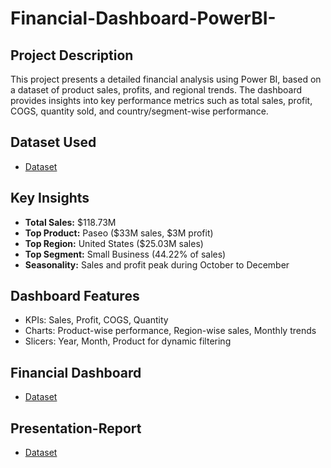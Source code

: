 # Financial-Dashboard-PowerBI-
## Project Description
This project presents a detailed financial analysis using Power BI, based on a dataset of product sales, profits, and regional trends. The dashboard provides insights into key performance metrics such as total sales, profit, COGS, quantity sold, and country/segment-wise performance.

## Dataset Used
- <a href="https://github.com/Shifanaks/Financial-Dashboard-PowerBI-/blob/main/Financial%20Sample%20(2).xlsx">Dataset</a>

## Key Insights

- **Total Sales:** $118.73M  
- **Top Product:** Paseo ($33M sales, $3M profit)  
- **Top Region:** United States ($25.03M sales)  
- **Top Segment:** Small Business (44.22% of sales)  
- **Seasonality:** Sales and profit peak during October to December  

## Dashboard Features

- KPIs: Sales, Profit, COGS, Quantity
- Charts: Product-wise performance, Region-wise sales, Monthly trends
- Slicers: Year, Month, Product for dynamic filtering

## Financial Dashboard
- <a href="https://github.com/Shifanaks/Financial-Dashboard-PowerBI-/blob/main/Financial-Dashboard(PowerBI).pdf">Dataset</a>

## Presentation-Report
- <a href="https://github.com/Shifanaks/Financial-Dashboard-PowerBI-/blob/main/Financial-Report.pptx">Dataset</a>

